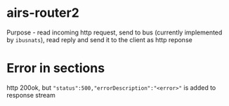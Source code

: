 # airs-router2
Purpose - read incoming http request, send to bus (currently implemented by `ibusnats`), read reply and send it to the client as http reponse

# Error in sections
http 200ok, but `"status":500,"errorDescription":"<error>"` is added to response stream

